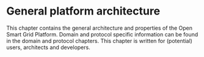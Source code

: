 <!--
SPDX-FileCopyrightText: Contributors to the Documentation project

SPDX-License-Identifier: Apache-2.0
-->

# General platform architecture

This chapter contains the general architecture and properties of the Open Smart Grid Platform. Domain and protocol specific information can be found in the domain and protocol chapters. This chapter is written for \(potential\) users, architects and developers.

